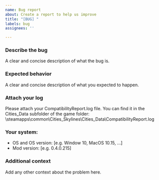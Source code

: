 ```yaml
---
name: Bug report
about: Create a report to help us improve
title: "[BUG] "
labels: bug
assignees: ''

---
```


### **Describe the bug**
A clear and concise description of what the bug is.

### **Expected behavior**
A clear and concise description of what you expected to happen.

### **Attach your log**
Please attach your CompatibilityReport.log file. You can find it in the Cities_Data subfolder of the game folder: 
<Steam folder>\steamapps\common\Cities_Skylines\Cities_Data\CompatibilityReport.log

### **Your system:**
 - OS and OS version: [e.g. Window 10, MacOS 10.15, ...]
 - Mod version: [e.g. 0.4.0.215]

### **Additional context**
Add any other context about the problem here.
